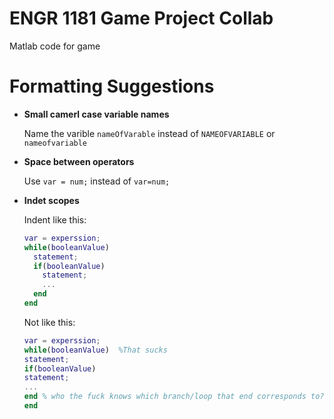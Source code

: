 # ENGR 1181 Game Project Collab

Matlab code for game

# Formatting Suggestions

* __Small camerl case variable names__

  Name the varible `nameOfVarable` instead of `NAMEOFVARIABLE` or `nameofvariable`

* __Space between operators__

  Use `var = num;` instead of `var=num;`
  
* __Indet scopes__

  Indent like this:
  
  ```matlab
  var = experssion;
  while(booleanValue) 
    statement;
    if(booleanValue) 
      statement;
      ...
    end
  end
  ```
  Not like this:
    ```matlab
  var = experssion;
  while(booleanValue)  %That sucks
  statement;
  if(booleanValue) 
  statement;
  ...
  end % who the fuck knows which branch/loop that end corresponds to? 
  end
  ```
